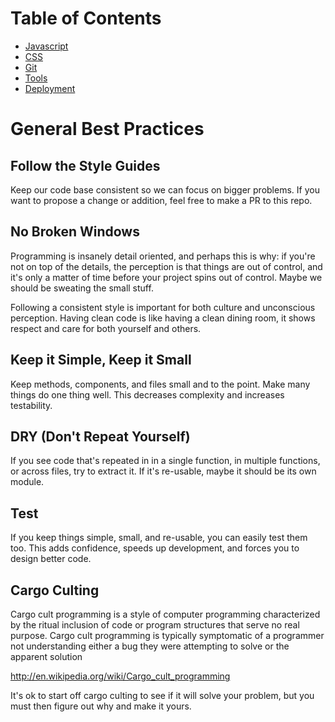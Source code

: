 
# Table of Contents

- [Javascript](https://github.com/airbrite/javascript)
- [CSS](https://github.com/airbrite/css)
- [Git](git.md)
- [Tools](tools.md)
- [Deployment](deployment.md)

# General Best Practices

## Follow the Style Guides

Keep our code base consistent so we can focus on bigger problems.
If you want to propose a change or addition, feel free to make a PR to this repo.

## No Broken Windows

Programming is insanely detail oriented, and perhaps this is why: if you're not on top of the details, the perception is that things are out of control, and it's only a matter of time before your project spins out of control. Maybe we should be sweating the small stuff.

Following a consistent style is important for both culture and unconscious perception. Having clean code is like having a clean dining room, it shows respect and care for both yourself and others.

## Keep it Simple, Keep it Small

Keep methods, components, and files small and to the point. Make many things do one thing well. This decreases complexity and increases testability.

## DRY (Don't Repeat Yourself)

If you see code that's repeated in in a single function, in multiple functions, or across files, try to extract it. If it's re-usable, maybe it should be its own module.

## Test

If you keep things simple, small, and re-usable, you can easily test them too. This adds confidence, speeds up development, and forces you to design better code.

## Cargo Culting

Cargo cult programming is a style of computer programming characterized by the ritual inclusion of code or program structures that serve no real purpose. Cargo cult programming is typically symptomatic of a programmer not understanding either a bug they were attempting to solve or the apparent solution

http://en.wikipedia.org/wiki/Cargo_cult_programming

It's ok to start off cargo culting to see if it will solve your problem, but you must then figure out why and make it yours.
